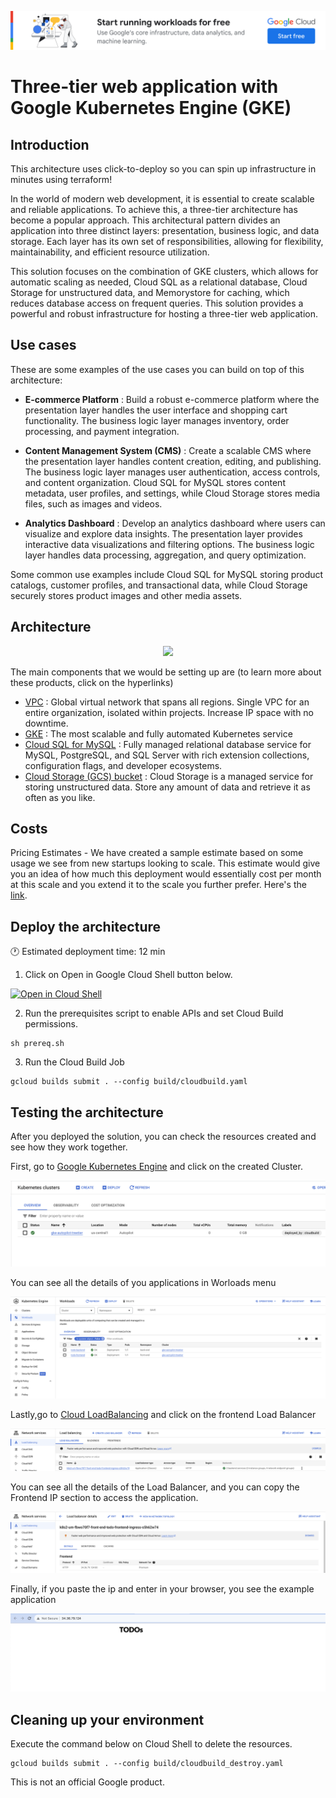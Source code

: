 [![banner](../banner.png)](https://cloud.google.com/?utm_source=github&utm_medium=referral&utm_campaign=GCP&utm_content=packages_repository_banner)

# Three-tier web application with Google Kubernetes Engine (GKE)

## Introduction

This architecture uses click-to-deploy so you can spin up infrastructure in minutes using terraform!

In the world of modern web development, it is essential to create scalable and reliable applications. To achieve this, a three-tier architecture has become a popular approach. This architectural pattern divides an application into three distinct layers: presentation, business logic, and data storage. Each layer has its own set of responsibilities, allowing for flexibility, maintainability, and efficient resource utilization. 

This solution focuses on the combination of GKE clusters, which allows for automatic scaling as needed, Cloud SQL as a relational database, Cloud Storage for unstructured data, and Memorystore for caching, which reduces database access on frequent queries. This solution provides a powerful and robust infrastructure for hosting a three-tier web application.

## Use cases

These are some examples of the use cases you can build on top of this architecture:

* __E-commerce Platform__ : Build a robust e-commerce platform where the presentation layer handles the user interface and shopping cart functionality. The business logic layer manages inventory, order processing, and payment integration. 

* __Content Management System (CMS)__ : Create a scalable CMS where the presentation layer handles content creation, editing, and publishing. The business logic layer manages user authentication, access controls, and content organization. Cloud SQL for MySQL stores content metadata, user profiles, and settings, while Cloud Storage stores media files, such as images and videos.

* __Analytics Dashboard__ : Develop an analytics dashboard where users can visualize and explore data insights. The presentation layer provides interactive data visualizations and filtering options. The business logic layer handles data processing, aggregation, and query optimization. 

Some common use examples include Cloud SQL for MySQL storing product catalogs, customer profiles, and transactional data, while Cloud Storage securely stores product images and other media assets.

## Architecture

<p align="center"><img src="architecture.png"></p>

The main components that we would be setting up are (to learn more about these products, click on the hyperlinks)

* [VPC](https://cloud.google.com/vpc) : Global virtual network that spans all regions. Single VPC for an entire organization, isolated within projects. Increase IP space with no downtime.
* [GKE](https://cloud.google.com/kubernetes-engine) : The most scalable and fully automated Kubernetes service
* [Cloud SQL for MySQL](https://cloud.google.com/sql) : Fully managed relational database service for MySQL, PostgreSQL, and SQL Server with rich extension collections, configuration flags, and developer ecosystems.
* [Cloud Storage (GCS) bucket](https://cloud.google.com/storage/) : Cloud Storage is a managed service for storing unstructured data. Store any amount of data and retrieve it as often as you like.

## Costs

Pricing Estimates - We have created a sample estimate based on some usage we see from new startups looking to scale. This estimate would give you an idea of how much this deployment would essentially cost per month at this scale and you extend it to the scale you further prefer. Here's the [link](https://cloud.google.com/products/calculator#id=3d137920-0e41-4c81-882f-7fdac7482776).

## Deploy the architecture

:clock1: Estimated deployment time: 12 min

1. Click on Open in Google Cloud Shell button below.
<a href="https://ssh.cloud.google.com/cloudshell/editor?shellonly=true&cloudshell_git_repo=https://github.com/GoogleCloudPlatform/click-to-deploy-solutions&cloudshell_workspace=three-tier-gke&cloudshell_open_in_editor=terraform/terraform.tfvars&cloudshell_tutorial=tutorial.md" target="_new">
    <img alt="Open in Cloud Shell" src="https://gstatic.com/cloudssh/images/open-btn.svg">
</a>

2. Run the prerequisites script to enable APIs and set Cloud Build permissions.
```
sh prereq.sh
```

3. Run the Cloud Build Job
```
gcloud builds submit . --config build/cloudbuild.yaml
```

## Testing the architecture 

After you deployed the solution, you can check the resources created and see how they work together.

First, go to [Google Kubernetes Engine](https://console.cloud.google.com/kubernetes) and click on the created Cluster.

![GKE](assets/gke.png)

You can see all the details of you applications in Worloads menu

![Workloads](assets/workloads.png)

Lastly,go to [Cloud LoadBalancing](https://console.cloud.google.com/net-services/loadbalancing/list/loadBalancers) and click on the frontend Load Balancer

![loadbalancer](assets/loadbalancer.png)

You can see all the details of the Load Balancer, and you can copy the Frontend IP section to access the application.

![details](assets/details.png)

Finally, if you paste the ip and enter in your browser, you see the example application

![template](assets/application.png)

## Cleaning up your environment
Execute the command below on Cloud Shell to delete the resources.
```
gcloud builds submit . --config build/cloudbuild_destroy.yaml
```

This is not an official Google product.
